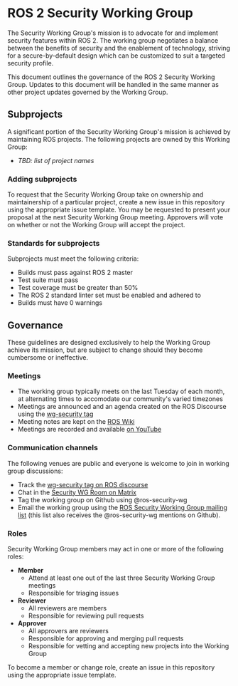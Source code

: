 # ROS 2 Security Working Group
The Security Working Group's mission is to advocate for and implement security features within ROS 2. The working group negotiates a balance between the benefits of security and the enablement of technology, striving for a secure-by-default design which can be customized to suit a targeted security profile.

This document outlines the governance of the ROS 2 Security Working Group. Updates to this document will be handled in the same manner as other project updates governed by the Working Group.

## Subprojects
A significant portion of the Security Working Group's mission is achieved by maintaining ROS projects. The following projects are owned by this Working Group:
* _TBD:  list of project names_

### Adding subprojects
To request that the Security Working Group take on ownership and maintainership of a particular project, create a new issue in this repository using the appropriate issue template. You may be requested to present your proposal at the next Security Working Group meeting. Approvers will vote on whether or not the Working Group will accept the project.

### Standards for subprojects
Subprojects must meet the following criteria:
* Builds must pass against ROS 2 master
* Test suite must pass
* Test coverage must be greater than 50%
* The ROS 2 standard linter set must be enabled and adhered to
* Builds must have 0 warnings

## Governance
These guidelines are designed exclusively to help the Working Group achieve its mission, but are subject to change should they become cumbersome or ineffective.

### Meetings
* The working group typically meets on the last Tuesday of each month, at alternating times to accomodate our community's varied timezones
* Meetings are announced and an agenda created on the ROS Discourse using the [wg-security tag](https://discourse.ros.org/tags/wg-security)
* Meeting notes are kept on the [ROS Wiki](http://wiki.ros.org/ROS2/WorkingGroups/Security)
* Meetings are recorded and available [on YouTube](https://www.youtube.com/playlist?list=PLpUh4ScdBhSMaEekJ8xeAAGmWUgR9S1K_)

### Communication channels
The following venues are public and everyone is welcome to join in working group discussions:
* Track the [wg-security tag on ROS discourse](https://discourse.ros.org/tags/wg-security)
* Chat in the [Security WG Room on Matrix](https://matrix.to/#/!LcRLnAIRWjSCfZmMeD:matrix.org?via=matrix.org)
* Tag the working group on Github using @ros-security-wg
* Email the working group using the [ROS Security Working Group mailing list](https://groups.google.com/forum/#!forum/ros-security) (this list also receives the @ros-security-wg mentions on Github).

### Roles
Security Working Group members may act in one or more of the following roles:
* __Member__
  * Attend at least one out of the last three Security Working Group meetings
  * Responsible for triaging issues
* __Reviewer__
  * All reviewers are members
  * Responsible for reviewing pull requests
* __Approver__
  * All approvers are reviewers
  * Responsible for approving and merging pull requests
  * Responsible for vetting and accepting new projects into the Working Group

To become a member or change role, create an issue in this repository using the appropriate issue template.
